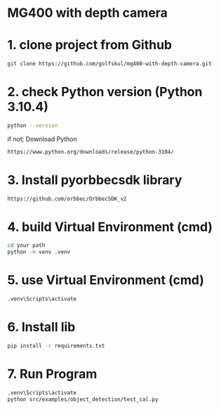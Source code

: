 # MG400 with depth camera

# 1. clone project from Github
```bash
git clone https://github.com/golfskul/mg400-with-depth-camera.git
```
# 2. check Python version (Python 3.10.4)
```bash
python --version
```
if not; Download Python
```bash
https://www.python.org/downloads/release/python-3104/
```
# 3. Install pyorbbecsdk library
```bash
https://github.com/orbbec/OrbbecSDK_v2
```
# 4. build Virtual Environment (cmd)
```bash
cd your path
python -m venv .venv
```
# 5. use Virtual Environment (cmd)
```bash
.venv\Scripts\activate
```
# 6. Install lib
```bash
pip install -r requirements.txt
```
# 7. Run Program
```bash
.venv\Scripts\activate
python src/examples/object_detection/test_cal.py
```



